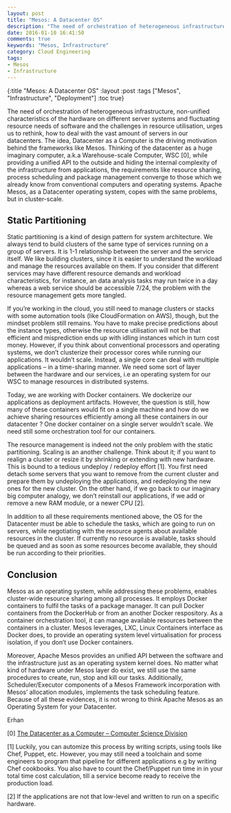 ```yaml
---
layout: post
title: "Mesos: A Datacenter OS"
description: "The need of orchestration of heterogeneous infrastructure, non-unified characteristics of the hardware on different server systems and fluctuating resource needs of software and the challenges in resource utilisation, urges us to rethink, how to deal with the vast amount of servers in our datacenters."
date: 2016-01-10 16:41:50
comments: true
keywords: "Mesos, Infrastructure"
category: Cloud Engineering
tags:
- Mesos
- Infrastructure
---
```


{:title "Mesos: A Datacenter OS"
 :layout :post
 :tags  ["Mesos", "Infrastructure", "Deployment"]
 :toc true}



The need of orchestration of heterogeneous infrastructure, non-unified characteristics of the hardware on different server systems and fluctuating resource needs of software and the challenges in resource utilisation, urges us to rethink, how to deal with the vast amount of servers in our datacenters. The idea, Datacenter as a Computer is the driving motivation behind the frameworks like Mesos. Thinking of the datacenter as a huge imaginary computer, a.k.a Warehouse-scale Computer, WSC [0], while providing a unified API to the outside and hiding the internal complexity of the infrastructure from applications, the requirements like resource sharing, process scheduling and package management converge to those which we already know from conventional computers and operating systems. Apache Mesos, as a Datacenter operating system, copes with the same problems, but in cluster-scale.

## Static Partitioning

Static partitioning is a kind of design pattern for system architecture. We always tend to build clusters of the same type of services running on a group of servers. It is 1-1 relationship between the server and the service itself. We like building clusters, since it is easier to understand the workload and manage the resources available on them. If you consider that different services may have different resource demands and workload characteristics, for instance, an data analysis tasks may run twice in a day whereas a web service should be accessible 7/24, the problem with the resource management gets more tangled.

If you’re working in the cloud, you still need to manage clusters or stacks with some automation tools (like CloudFormation on AWS), though, but the mindset problem still remains. You have to make precise predictions about the instance types, otherwise the resource utilisation will not be that efficient and misprediction ends up with idling instances which in turn cost money. However, if you think about conventional processors and operating systems, we don’t clusterize their processor cores while running our applications. It wouldn’t scale. Instead, a single core can deal with multiple applications – in a time-sharing manner. We need some sort of layer between the hardware and our services, i.e an operating system for our WSC to manage resources in distributed systems.

Today, we are working with Docker containers. We dockerize our applications as deployment artifacts. However, the question is still, how many of these containers would fit on a single machine and how do we achieve sharing resources efficiently among all these containers in our datacenter ? One docker container on a single server wouldn’t scale. We need still some orchestration tool for our containers.

The resource management is indeed not the only problem with the static partitioning. Scaling is an another challenge. Think about it; if you want to realign a cluster or resize it by shrinking or extending with new hardware. This is bound to a tedious undeploy / redeploy effort [1]. You first need detach some servers that you want to remove from the current cluster and prepare them by undeploying the applications, and redeploying the new ones for the new cluster. On the other hand, if we go back to our imaginary big computer analogy, we don’t reinstall our applications, if we add or remove a new RAM module, or a newer CPU [2].

In addition to all these requirements mentioned above, the OS for the Datacenter must be able to schedule the tasks, which are going to run on servers, while negotiating with the resource agents about available resources in the cluster. If currently no resource is available, tasks should be queued and as soon as some resources become available, they should be run according to their priorities.

## Conclusion

Mesos as an operating system, while addressing these problems, enables cluster-wide resource sharing among all processes. It employs Docker containers to fulfil the tasks of a package manager. It can pull Docker containers from the DockerHub or from an another Docker respository. As a container orchestration tool, it can manage available resources between the containers in a cluster. Mesos leverages, LXC, Linux Containers interface as Docker does, to provide an operating system level virtualisation for process isolation, if you don’t use Docker containers.

Moreover, Apache Mesos provides an unified API between the software and the infrastructure just as an operating system kernel does. No matter what kind of hardware under Mesos layer do exist, we still use the same procedures to create, run, stop and kill our tasks. Additionally, Scheduler/Executor components of a Mesos Framework incorporation with Mesos’ allocation modules, implements the task scheduling feature. Because of all these evidences, it is not wrong to think Apache Mesos as an Operating System for your Datacenter.

Erhan

[0] [The Datacenter as a Computer – Computer Science Division](https://www.cs.berkeley.edu/~rxin/db-papers/WarehouseScaleComputing.pdf)

[1] Luckily, you can automize this process by writing scripts, using tools like Chef, Puppet, etc. However, you may still need a toolchain and some engineers to program that pipeline for different applications e.g by writing Chef cookbooks. You also have to count the Chef/Puppet run time in in your total time cost calculation, till a service become ready to receive the production load.

[2] If the applications are not that low-level and written to run on a specific hardware.
